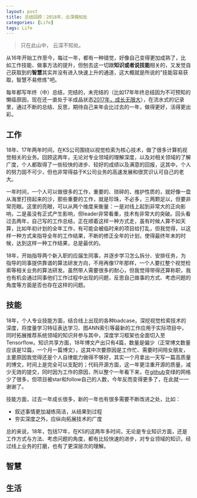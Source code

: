 ```yaml
---
layout: post
title: 总结回顾：2018年，云深偶知处
categories: [Life]
tags: Life
---
```


> 只在此山中， 云深不知处。

从16年开始工作至今，每过一年，都有一种错觉，好像自己变得更加成熟了，比如工作技能、做事方法的提升，但刨去这一切跟**知识或者说技能**相关的，又发觉自己获取到的**智慧**其实并没有进入快速上升的通道，这大概就是所说的"技能容易获取，智慧不易修炼"吧。

每年都写年终（中）总结，完结的，未完结的（比如17年年终总结因为不可预知的懒癌原因，现在还一直处于半成品状态[2017年，成长无限大](https://github.com/willard-yuan/willard-yuan.github.io/blob/master/_draft/2018-02-26-year-turned-back.md)），在流水式的记录里，通过不断的总结、反思，期待自己来年会比过去的一年，做得更好，活得更出彩。

## 工作

18年、17年两年时间，在KS公司围绕以视觉检索为核心技术，做了很多计算机视觉相关的业务。回顾这两年，无论对专业领域的理解深度，以及对相关领域的了解广度，个人都取得了一些较快的进步、较好的成绩以及满意的回报，这其中，个人的努力固不可少，但也非常得益于K公司业务的高速发展和很赏识认可自己的老大。

一年时间，一个人可以做很多的工作，重要的、琐碎的、维护性质的，就好像一盘从海里打捞起来的沙，那些重要的工作，就是珍珠，不必多，三两颗足以，但要非常亮眼。这里的亮眼，可以从两个维度来衡量：一是对线上起到非常大的正向影响，二是虽没有正式产生影响，但leader非常看重，技术有非常大的突破。回头看过去两年，自己写的工作总结，正在顺着这样一种方式走，虽有时候人算不如天算，比如年初计划的全年工作，有可能会被临时来的项目给打乱，但我觉得，以这样一种方式来指导全年的工作结果，不断的修正全年的计划，使得最终年末的时候，达到这样一种工作结果，总是最优的。

18年，开始指导两个新入职的应届生同事，并逐步学习怎么拆分、安排任务，为指导的同事提供靠谱的算法研发方向，不用再像17年那样，一个人要扛整个视觉检索等相关业务的算法研发。虽然带人需要很多的耐心，但我觉得带得还算称职，我也有机会通过同事他们工作过程中出现的问题，反思自己做事的方式、考虑问题的角度等方面是否也存在这样的问题。

## 技能

18年，个人专业技能方面，结合线上出现的各种badcase，深挖视觉检索技术的深度，将度量学习特征表达学习、图ANN索引等最新的工作应用于实际项目中，同时拓展推荐系统领域的知识并参与其中，深度学习框架也全面切入至Tensorflow。知识共享方面，18年博文产出只有4篇，数量是偏少（正常博文数量应该是12篇，一个月一篇博文），这其中次要原因是工作忙、需要时间陪女朋友，主要原因我觉得还是个人自律能力做得不够好，其实一个月拿出一天写一篇高质量的博文，时间上是完全可以支配的；代码开源方面，这一年更注重开源的质量，减少无效的提交，同时因为工作的原因，所以整个一年看下来，在[github](https://github.com/willard-yuan)变绿的网格少了很多，但项目被star和follow自己的人数，今年反而变得更多了，在此就一一谢谢了。

技能方面，过去一年成长很多，新的一年也有很多需要不断改进之处，比如：

- 叙述事情更加凝练简洁，从结果到过程
- 夯实深度之外，应纵向拓展技术的广度

总的来说，18年，包括17年，在KS的这两年多时间，无论是专业知识方面，还是工作方式与方法、考虑问题的角度，都有比较快速的进步，对专业领域的知识，经过线上业务的打磨，也有了更深层次的理解。

## 智慧

## 生活